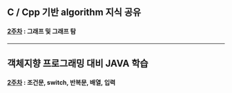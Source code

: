 ## C / Cpp 기반 algorithm 지식 공유

#### [2주차](https://velog.io/@taerim0/2023-%EB%8F%99%EA%B3%84%EB%AA%A8%EA%B0%81%EC%86%8C-taerims-%EC%BD%94%EB%94%A9%EA%B5%90%EC%8B%A4-2) : 그래프 및 그래프 탐

---

## 객체지향 프로그래밍 대비 JAVA 학습

#### [2주차](https://velog.io/@taerim0/2023-%EB%8F%99%EA%B3%84%EB%AA%A8%EA%B0%81%EC%86%8C-JAVA-2%EC%A3%BC%EC%B0%A8) : 조건문, switch, 반복문, 배열, 입력
